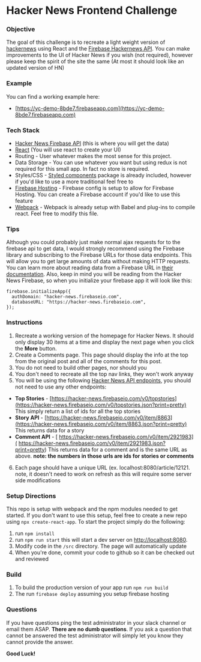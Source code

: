 # Hacker News Frontend Challenge

### Objective
The goal of this challenge is to recreate a light weight version of [hackernews](https://news.ycombinator.com/) using React and the [Firebase Hackernews API](https://github.com/HackerNews/API). You can make improvements to the UI of Hacker News if you wish (not required), however please keep the spirit of the site the same (At most it should look like an updated version of HN)

### Example
You can find a working example here:
- [https://yc-demo-8bde7.firebaseapp.com](https://yc-demo-8bde7.firebaseapp.com)

### Tech Stack
- [Hacker News Firebase API](https://github.com/HackerNews/API) (this is where you will get the data)
- [React](https://reactjs.org/docs/getting-started.html) (You will use react to create your UI)
- Routing - User whatever makes the most sense for this project.
- Data Storage - You can use whatever you want but using redux is not required for this small app. In fact no store is required.
- Styles/CSS - [Styled components](https://www.styled-components.com/) package is already included, however if you'd like to use a more traditional feel free to
- [Firebase Hosting](https://firebase.google.com/) - Firebase config is setup to allow for Firebase Hosting. You can create a Firebase account if you'd like to use this feature
- [Webpack](https://webpack.js.org/) - Webpack is already setup with Babel and plug-ins to compile react. Feel free to modify this file.

### Tips
Although you could probably just make normal ajax requests for to the firebase api to get data, I would strongly recommend using the Firebase library and subscribing to the Firebase URLs for those data endpoints. This will allow you to get large amounts of data without making HTTP requests. You can learn more about reading data from a Firebase URL in [their documentation](https://firebase.google.com/docs/database/web/read-and-write?authuser=0). Also, keep in mind you will be reading from the Hacker News Firebase, so when you initialize your firebase app it will look like this:
```
firebase.initializeApp({
  authDomain: "hacker-news.firebaseio.com",
  databaseURL: "https://hacker-news.firebaseio.com",
});
```

### Instructions
1. Recreate a working version of the homepage for Hacker News. It should only display 30 items at a time and display the next page when you click the **More** button.
2. Create a Comments page. This page should display the info at the top from the original post and all of the comments for this post.
3. You do not need to build other pages, nor should you
4. You don't need to recreate all the top nav links, they won't work anyway
5. You will be using the following [Hacker News API endpoints](https://github.com/HackerNews/API), you should not need to use any other endpoints:
- **Top Stories** -  [https://hacker-news.firebaseio.com/v0/topstories](https://hacker-news.firebaseio.com/v0/topstories.json?print=pretty) This simply return a list of ids for all the top stories
- **Story API** -  [https://hacker-news.firebaseio.com/v0/item/8863](https://hacker-news.firebaseio.com/v0/item/8863.json?print=pretty) This returns data for a story
- **Comment API** -  [ https://hacker-news.firebaseio.com/v0/item/2921983]( https://hacker-news.firebaseio.com/v0/item/2921983.json?print=pretty) This returns data for a comment and is the same URL as above. **note: the numbers in those urls are ids for stories or comments**
6. Each page should have a unique URL (ex. localhost:8080/article/12121. note, it doesn't need to work on refresh as this will require some server side modifications


### Setup Directions
This repo is setup with webpack and the npm modules needed to get started. If you don't want to use this setup, feel free to create a new repo using `npx create-react-app`. To start the project simply do the following:
1. run `npm install`
2. run `npm run start` this will start a dev server on [http://localhost:8080](http://localhost:8080).
3. Modify code in the `/src` directory. The page will automatically update
4. When you're done, commit your code to github so it can be checked out and reviewed

### Build
1. To build the production version of your app run `npm run build`
2. The run `firebase deploy` assuming you setup firebase hosting

### Questions
If you have questions ping the test administrator in your slack channel or email them ASAP. **There are no dumb questions**. If you ask a question that cannot be answered the test administrator will simply let you know they cannot provide the answer.

**Good Luck!**